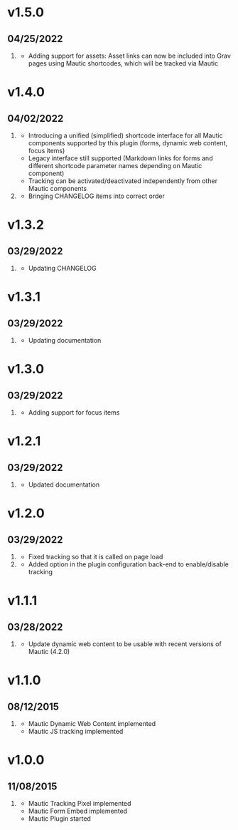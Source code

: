 # v1.5.0
## 04/25/2022

1. [](#new)
    * Adding support for assets: Asset links can now be included into Grav pages
      using Mautic shortcodes, which will be tracked via Mautic

# v1.4.0
## 04/02/2022

1. [](#new)
    * Introducing a unified (simplified) shortcode interface for all Mautic
      components supported by this plugin (forms, dynamic web content, focus
      items)
    * Legacy interface still supported (Markdown links for forms and different
      shortcode parameter names depending on Mautic component)
    * Tracking can be activated/deactivated independently from other Mautic
      components
2. [](#improved)
    * Bringing CHANGELOG items into correct order

# v1.3.2
## 03/29/2022

1. [](#bugfix)
    * Updating CHANGELOG

# v1.3.1
## 03/29/2022

1. [](#bugfix)
    * Updating documentation

# v1.3.0
## 03/29/2022

1. [](#new)
    * Adding support for focus items

# v1.2.1
## 03/29/2022

1. [](#bugfix)
    * Updated documentation

# v1.2.0
## 03/29/2022

1. [](#bugfix)
    * Fixed tracking so that it is called on page load
2. [](#new)
    * Added option in the plugin configuration back-end to enable/disable
      tracking

# v1.1.1
## 03/28/2022

1. [](#bugfix)
    * Update dynamic web content to be usable with recent versions of Mautic (4.2.0)
# v1.1.0
## 08/12/2015

1. [](#new)
    * Mautic Dynamic Web Content implemented
    * Mautic JS tracking implemented

# v1.0.0
## 11/08/2015

1. [](#new)
    * Mautic Tracking Pixel implemented
    * Mautic Form Embed implemented
    * Mautic Plugin started
